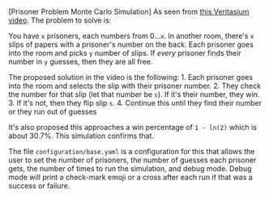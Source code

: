 [Prisoner Problem Monte Carlo Simulation]
As seen from [this Veritasium video](https://www.youtube.com/watch?v=iSNsgj1OCLA).
The problem to solve is:

You have `x` prisoners, each numbers from 0...`x`. In another room, there's `x` slips of
papers with a prisoner's number on the back. Each prisoner goes into the room and picks
`y` number of slips. If _every_ prisoner finds their number in `y` guesses, then they are
all free.

The proposed solution in the video is the following: 1. Each prisoner goes into the room and selects the slip with their prisoner number. 2. They check the number for that slip (let that number be `s`). If it's their number, they win. 3. If it's not, then they flip slip `s`. 4. Continue this until they find their number or they run out of guesses

It's also proposed this approaches a win percentage of `1 - ln(2)` which is about 30.7%. This
simulation confirms that.

The file `configuration/base.yaml` is a configuration for this that allows the user to set
the number of prisoners, the number of guesses each prisoner gets, the number of times to
run the simulation, and debug mode. Debug mode will print a check-mark emoji or a cross after
each run if that was a success or failure.

